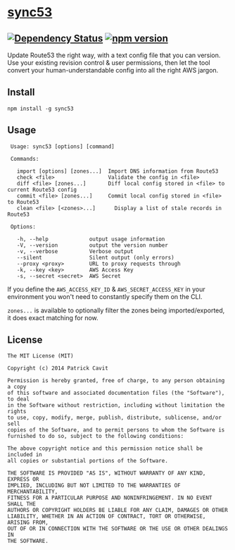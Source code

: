 [sync53](http://sync53.com/)
======
[![Dependency Status](https://david-dm.org/tivac/sync53.svg)](https://david-dm.org/tivac/sync53) [![npm version](https://badge.fury.io/js/sync53.svg)](http://badge.fury.io/js/sync53)
---
Update Route53 the right way, with a text config file that you can version. Use your existing revision control & user permissions, then let the tool convert your human-understandable config into all the right AWS jargon.

## Install

```
npm install -g sync53
```

## Usage

```
 Usage: sync53 [options] [command]

 Commands:

   import [options] [zones...]  Import DNS information from Route53
   check <file>                 Validate the config in <file>
   diff <file> [zones...]       Diff local config stored in <file> to current Route53 config
   commit <file> [zones...]     Commit local config stored in <file> to Route53
   clean <file> [<zones>...]      Display a list of stale records in Route53

 Options:

   -h, --help             output usage information
   -V, --version          output the version number
   -v, --verbose          Verbose output
   --silent               Silent output (only errors)
   --proxy <proxy>        URL to proxy requests through
   -k, --key <key>        AWS Access Key
   -s, --secret <secret>  AWS Secret

```

If you define the `AWS_ACCESS_KEY_ID` &
`AWS_SECRET_ACCESS_KEY` in your environment you won't need to constantly specify them on the CLI.

`zones...` is available to optionally filter the zones being imported/exported, it does exact matching for now.

## License
```
The MIT License (MIT)

Copyright (c) 2014 Patrick Cavit

Permission is hereby granted, free of charge, to any person obtaining a copy
of this software and associated documentation files (the "Software"), to deal
in the Software without restriction, including without limitation the rights
to use, copy, modify, merge, publish, distribute, sublicense, and/or sell
copies of the Software, and to permit persons to whom the Software is
furnished to do so, subject to the following conditions:

The above copyright notice and this permission notice shall be included in
all copies or substantial portions of the Software.

THE SOFTWARE IS PROVIDED "AS IS", WITHOUT WARRANTY OF ANY KIND, EXPRESS OR
IMPLIED, INCLUDING BUT NOT LIMITED TO THE WARRANTIES OF MERCHANTABILITY,
FITNESS FOR A PARTICULAR PURPOSE AND NONINFRINGEMENT. IN NO EVENT SHALL THE
AUTHORS OR COPYRIGHT HOLDERS BE LIABLE FOR ANY CLAIM, DAMAGES OR OTHER
LIABILITY, WHETHER IN AN ACTION OF CONTRACT, TORT OR OTHERWISE, ARISING FROM,
OUT OF OR IN CONNECTION WITH THE SOFTWARE OR THE USE OR OTHER DEALINGS IN
THE SOFTWARE.
```
